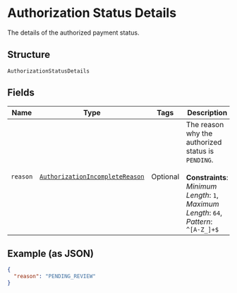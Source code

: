 
# Authorization Status Details

The details of the authorized payment status.

## Structure

`AuthorizationStatusDetails`

## Fields

| Name | Type | Tags | Description |
|  --- | --- | --- | --- |
| `reason` | [`AuthorizationIncompleteReason`](../../doc/models/authorization-incomplete-reason.md) | Optional | The reason why the authorized status is `PENDING`.<br><br>**Constraints**: *Minimum Length*: `1`, *Maximum Length*: `64`, *Pattern*: `^[A-Z_]+$` |

## Example (as JSON)

```json
{
  "reason": "PENDING_REVIEW"
}
```

